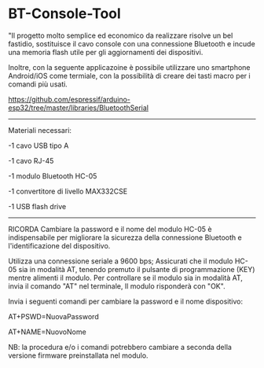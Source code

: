 # BT-Console-Tool
"Il progetto molto semplice ed economico da realizzare risolve un bel fastidio, sostituisce il cavo console con una connessione Bluetooth e incude una memoria flash utile per gli aggiornamenti dei dispositivi.

Inoltre, con la seguente applicazoine è possibile utilizzare uno smartphone Android/iOS come termiale, con la possibilità di creare dei tasti macro per i comandi più usati.

https://github.com/espressif/arduino-esp32/tree/master/libraries/BluetoothSerial

_______________________________________________
Materiali necessari:

-1 cavo USB tipo A

-1 cavo RJ-45

-1 modulo Bluetooth HC-05

-1 convertitore di livello MAX332CSE

-1 USB flash drive

_______________________________________________

RICORDA
Cambiare la password e il nome del modulo HC-05 è indispensabile per migliorare la sicurezza della connessione Bluetooth e l'identificazione del dispositivo.

Utilizza una connessione seriale a 9600 bps;
Assicurati che il modulo HC-05 sia in modalità AT,
tenendo premuto il pulsante di programmazione (KEY) mentre alimenti il modulo.
Per controllare se il modulo sia in modalità AT, invia il comando
"AT" nel terminale, Il modulo risponderà con "OK".


Invia i seguenti comandi per cambiare la password e il nome dispositivo:

AT+PSWD=NuovaPassword

AT+NAME=NuovoNome

NB: la procedura e/o i comandi potrebbero cambiare a seconda della versione firmware preinstallata nel modulo.


